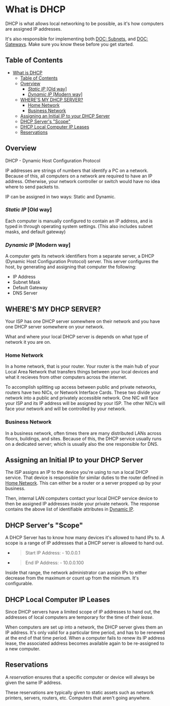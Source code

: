 # What is DHCP

DHCP is what allows local networking to be possible, as it's how computers are assigned IP addresses.

It's also responsible for implementing both [DOC: Subnets](Subnets.md), and [DOC: Gateways](Gateways.md). Make sure you know these before you get started.

## Table of Contents

- [What is DHCP](#what-is-dhcp)
  - [Table of Contents](#table-of-contents)
  - [Overview](#overview)
    - [_Static IP_ [Old way]](#static-ip-old-way)
    - [_Dynamic IP_ [Modern way]](#dynamic-ip-modern-way)
  - [WHERE'S MY DHCP SERVER?](#wheres-my-dhcp-server)
    - [Home Network](#home-network)
    - [Business Network](#business-network)
  - [Assigning an Initial IP to your DHCP Server](#assigning-an-initial-ip-to-your-dhcp-server)
  - [DHCP Server's "Scope"](#dhcp-servers-scope)
  - [DHCP Local Computer IP Leases](#dhcp-local-computer-ip-leases)
  - [Reservations](#reservations)

## Overview

DHCP - Dynamic Host Configuration Protocol

IP addresses are strings of numbers that identify a PC on a network. Because of this, all computers on a network are required to have an IP address. Otherwise, your network controller or switch would have no idea where to send packets to.

IP can be assigned in two ways: Static and Dynamic.

### _Static IP_ [Old way]

Each computer is manually configured to contain an IP address, and is typed in through operating system settings. (This also includes subnet masks, and default gateway)

### _Dynamic IP_ [Modern way]

A computer gets its network identifiers from a separate server, a DHCP (Dynamic Host Configuration Protocol) server. This server configures the host, by generating and assigning that computer the following:

- IP Address
- Subnet Mask
- Default Gateway
- DNS Server

## WHERE'S MY DHCP SERVER?

Your ISP has one DHCP server somewhere on their network and you have one DHCP server somewhere on your network.

What and where your local DHCP server is depends on what type of network it you are on.

### Home Network

In a home network, that is your router. Your router is the main hub of your Local Area Network that transfers things between your local devices and what it recieves from other computers across the internet.

To accomplish splitting up access between public and private networks, routers have two NICs, or Network Interface Cards. These two divide your network into a public and privately accessible network. One NIC will face your ISP and its IP address will be assigned by your ISP. The other NIC/s will face your network and will be controlled by your network.

### Business Network

In a business network, often times there are many distributed LANs across floors, buildings, and sites. Because of this, the DHCP service usually runs on a dedicated server; which is usually also the one responsible for DNS.

## Assigning an Initial IP to your DHCP Server

The ISP assigns an IP to the device you're using to run a local DHCP service. That device is responsible for similar duties to the router defined in [Home Network](#home-network). This can either be a router or a server propped up by your business.

Then, internal LAN computers contact your local DHCP service device to then be assigned IP addresses inside your private network. The response contains the above list of identifiable attributes in [Dynamic IP](#dynamic-ip-modern-way).

## DHCP Server's "Scope"

A DHCP Server has to know how many devices it's allowed to hand IPs to. A scope is a range of IP addresses that a DHCP server is allowed to hand out.

- > Start IP Address: - 10.0.0.1
- > End IP Address: - 10.0.0.100

Inside that range, the network administrator can assign IPs to either decrease from the maximum or count up from the minimum. It's configurable.

## DHCP Local Computer IP Leases

Since DHCP servers have a limited scope of IP addresses to hand out, the addresses of local computers are temporary for the time of their _lease_.

When computers are set up into a network, the DHCP server gives them an IP address. It's only valid for a particular time period, and has to be renewed at the end of that time period. When a computer fails to renew its IP address lease, the associated address becomes available again to be re-assigned to a new computer.

## Reservations

A _reservation_ ensures that a specific computer or device will always be given the same IP address.

These reservations are typically given to static assets such as network printers, servers, routers, etc. Computers that aren't going anywhere.
